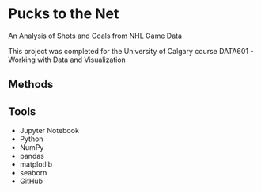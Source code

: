 # Pucks to the Net
An Analysis of Shots and Goals from NHL Game Data

This project was completed for the University of Calgary course DATA601 - Working with Data and Visualization

## Methods 

## Tools
- Jupyter Notebook
- Python
- NumPy
- pandas
- matplotlib
- seaborn
- GitHub
